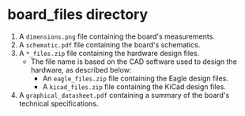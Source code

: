 board_files directory
====================

1. A `dimensions.png` file containing the board's measurements.
2. A `schematic.pdf` file containing the board's schematics.
3. A `*_files.zip` file containing the hardware design files.
	- The file name is based on the CAD software used to design the hardware, as described below:
		- An `eagle_files.zip` file containing the Eagle design files.
		- A `kicad_files.zip` file containing the KiCad design files.
4. A `graphical_datasheet.pdf` containing a summary of the board's technical specifications.
